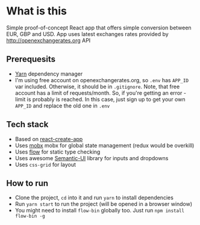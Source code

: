 # What is this
Simple proof-of-concept React app that offers simple conversion between EUR, GBP and USD. App uses latest exchanges rates provided by http://openexchangerates.org API

## Prerequesits
- [Yarn](https://yarnpkg.com) dependency manager
- I'm using free account on openexchangerates.org, so `.env` has `APP_ID` var included. Otherwise, it should be in `.gitignore`. Note, that free account has a limit of requests/month. So, if you're getting an error - limit is probably is reached. In this case, just sign up to get your own `APP_ID` and replace the old one in `.env` 


## Tech stack
- Based on [react-create-app ](https://github.com/facebook/create-react-app)
- Uses [mobx](https://mobx.js.org) mobx for global state management (redux would be overkill)
- Uses [flow](https://flow.org) for static type checking
- Uses awesome [Semantic-UI](https://github.com/Semantic-Org/Semantic-UI-React) library for inputs and dropdowns
- Uses `css-grid` for layout

## How to run
- Clone the project, `cd` into it and run `yarn` to install dependencies
- Run `yarn start` to run the project (will be opened in a browser window)
- You might need to install `flow-bin` globally too. Just run `npm install flow-bin -g`

